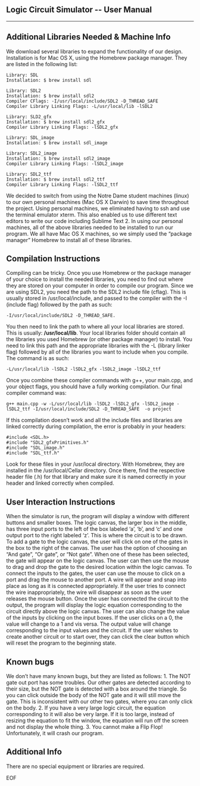 Logic Circuit Simulator -- User Manual
--------------------------------------
--------------------------------------

Additional Libraries Needed & Machine Info
------------------------------------------

We download several libraries to expand the functionality of our design. Installation is for Mac OS X, using the Homebrew package manager. They are listed in the following list: 
	
	Library: SDL
	Installation: $ brew install sdl
	
	Library: SDL2
	Installation: $ brew install sdl2
	Compiler CFlags: -I/usr/local/include/SDL2 -D_THREAD_SAFE
	Compiler Library Linking Flags: -L/usr/local/lib -lSDL2

	Library: SLD2_gfx
	Installation: $ brew install sdl2_gfx
	Compiler Library Linking Flags: -lSDL2_gfx
	
	Library: SDL_image
	Installation: $ brew install sdl_image
	
	Library: SDL2_image
	Installation: $ brew install sdl2_image
	Compiler Library Linking Flags: -lSDL2_image
	
	Library: SDL2_ttf
	Installation: $ brew install sdl2_ttf
	Compiler Library Linking Flags: -lSDL2_ttf
	        
We decided to switch from using the Notre Dame student machines (linux) to our own personal machines (Mac OS X Darwin) to save time throughout the project. Using personal machines, we eliminated having to ssh and use the terminal emulator xterm. This also enabled us to use different text editors to write our code including Sublime Text 2. In using our personal machines, all of the above libraries needed to be installed to run our program. We all have Mac OS X machines, so we simply used the “package manager” Homebrew to install all of these libraries.

Compilation Instructions
------------------------

Compiling can be tricky. Once you use Homebrew or the package manager of your choice to install the needed libraries, you need to find out where they are stored on your computer in order to compile our program. Since we are using SDL2, you need the path to the SDL2 include file (cflag). This is usually stored in /usr/local/include, and passed to the compiler with the -I (include flag) followed by the path as such: 

	-I/usr/local/include/SDL2 -D_THREAD_SAFE. 

You then need to link the path to where all your local libraries are stored. This is usually: **/usr/local/lib**. Your local libraries folder should contain all the libraries you used Homebrew (or other package manager) to install. You need to link this path and the appropriate libraries with the -L (library linker flag) followed by all of the libraries you want to include when you compile. The command is as such: 

	-L/usr/local/lib -lSDL2 -lSDL2_gfx -lSDL2_image -lSDL2_ttf 

Once you combine these compiler commands with g++, your main.cpp, and your object flags, you should have a fully working compilation. Our final compiler command was: 

	g++ main.cpp -w -L/usr/local/lib -lSDL2 -lSDL2_gfx -lSDL2_image -lSDL2_ttf -I/usr/local/include/SDL2 -D_THREAD_SAFE  -o project

If this compilation doesn’t work and all the include files and libraries are linked correctly during compilation, the error is probably in your headers: 
    
    #include <SDL.h>
	#include "SDL2_gfxPrimitives.h"
	#include "SDL_image.h"
	#include "SDL_ttf.h"

Look for these files in your /usr/local directory. With Homebrew, they are installed in the /usr/local/Cellar directory. Once there, find the respective header file (.h) for that library and make sure it is named correctly in your header and linked correctly when compiled.

User Interaction Instructions
-----------------------------

When the simulator is run, the program will display a window with different buttons and smaller boxes.  The logic canvas, the larger box in the middle, has three input ports to the left of the box labeled ‘a’, ‘b’, and ‘c’ and one output port to the right labeled ‘z’.  This is where the circuit is to be drawn.  To add a gate to the logic canvas, the user will click on one of the gates in the box to the right of the canvas.  The user has the option of choosing an “And gate”, “Or gate”, or “Not gate”.  When one of these has been selected, the gate will appear on the logic canvas.  The user can then use the mouse to drag and drop the gate to the desired location within the logic canvas.  To connect the inputs to the gates, the user can use the mouse to click on a port and drag the mouse to another port.  A wire will appear and snap into place as long as it is connected appropriately.  If the user tries to connect the wire inappropriately, the wire will disappear as soon as the user releases the mouse button.  Once the user has connected the circuit to the output, the program will display the logic equation corresponding to the circuit directly above the logic canvas. The user can also change the value of the inputs by clicking on the input boxes.  If the user clicks on a 0, the value will change to a 1 and vis versa.   The output value will change corresponding to the input values and the circuit.  If the user wishes to create another circuit or to start over, they can click the clear button which will reset the program to the beginning state.

Known bugs
----------

We don’t have many known bugs, but they are listed as follows:
	1. The NOT gate out port has some troubles. Our other gates are detected according to their size, but the NOT gate is detected with a box around the triangle. So you can click outside the body of the NOT gate and it will still move the gate. This is inconsistent with our other two gates, where you can only click on the body.
	2. If you have a very large logic circuit, the equation corresponding to it will also be very large. If it is too large, instead of resizing the equation to fit the window, the equation will run off the screen and not display the whole thing.
	3. You cannot make a Flip Flop! Unfortunately, it will crash our program.

Additional Info
---------------

There are no special equipment or libraries are required.

EOF

